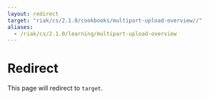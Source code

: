 ```yaml
---
layout: redirect
target: "riak/cs/2.1.0/cookbooks/multipart-upload-overview//"
aliases:
  - /riak/cs/2.1.0/learning/multipart-upload-overview
---
```


# Redirect

This page will redirect to `target`.
